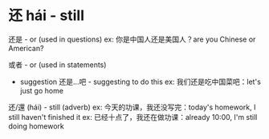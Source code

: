 # 还 hái - still

还是 - or (used in questions)
ex: 你是中国人还是美国人？are you Chinese or American?

或者 - or (used in statements)
- suggestion
还是...吧 - suggesting to do this
ex: 我们还是吃中国菜吧：let's just go home

还/還 (hái) - still (adverb)
ex: 今天的功课，我还没写完：today's homework, I still haven't finished it
ex: 已经十点了，我还在做功课：already 10:00, I'm still doing homework
